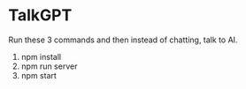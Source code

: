 # TalkGPT
Run these 3 commands and then instead of chatting, talk to AI.
1. npm install
2. npm run server
3. npm start
